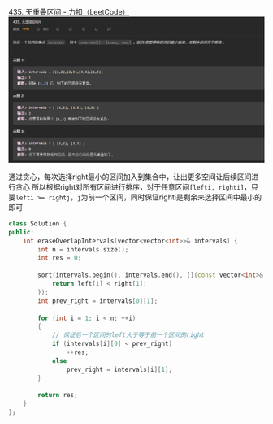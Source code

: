 [435. 无重叠区间 - 力扣（LeetCode）](https://leetcode.cn/problems/non-overlapping-intervals/)
![image.png](https://raw.githubusercontent.com/ren77281/pigco-image/main/img/20230612071033.png)

通过贪心，每次选择right最小的区间加入到集合中，让出更多空间让后续区间进行贪心
所以根据right对所有区间进行排序，对于任意区间`[lefti, righti]`，只要`lefti >= rightj`，`j`为前一个区间，同时保证righti是剩余未选择区间中最小的即可

```cpp
class Solution {
public:
    int eraseOverlapIntervals(vector<vector<int>>& intervals) {
        int n = intervals.size();
        int res = 0;    

        sort(intervals.begin(), intervals.end(), [](const vector<int>& left, const vector<int>& right){
            return left[1] < right[1];
        });
        int prev_right = intervals[0][1];

        for (int i = 1; i < n; ++i)
        {
            // 保证后一个区间的left大于等于前一个区间的right
            if (intervals[i][0] < prev_right)
                ++res;
            else
                prev_right = intervals[i][1];
        }

        return res;
    }
};
```